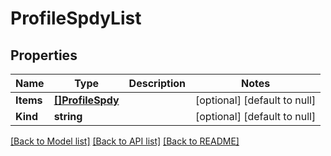 # ProfileSpdyList

## Properties
Name | Type | Description | Notes
------------ | ------------- | ------------- | -------------
**Items** | [**[]ProfileSpdy**](profile_spdy.md) |  | [optional] [default to null]
**Kind** | **string** |  | [optional] [default to null]

[[Back to Model list]](../README.md#documentation-for-models) [[Back to API list]](../README.md#documentation-for-api-endpoints) [[Back to README]](../README.md)


